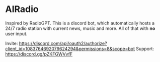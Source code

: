 # AIRadio
Inspired by RadioGPT. This is a discord bot, which automatically hosts a 24/7 radio station with current news, music and more. All of that with **no** user input.


Invite: https://discord.com/api/oauth2/authorize?client_id=1083764692079624294&permissions=8&scope=bot
Support: https://discord.gg/pZKFGWVvfF 
